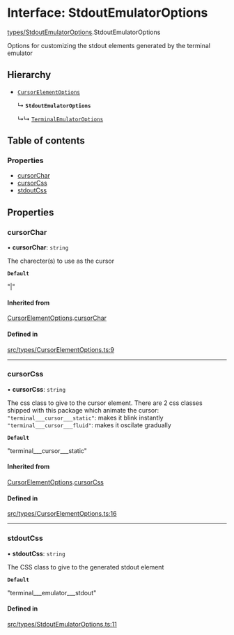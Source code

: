 # Interface: StdoutEmulatorOptions

[types/StdoutEmulatorOptions](../wiki/types.StdoutEmulatorOptions).StdoutEmulatorOptions

Options for customizing the stdout elements generated by the terminal emulator

## Hierarchy

- [`CursorElementOptions`](../wiki/types.CursorElementOptions.CursorElementOptions)

  ↳ **`StdoutEmulatorOptions`**

  ↳↳ [`TerminalEmulatorOptions`](../wiki/types.TerminalEmulatorOptions.TerminalEmulatorOptions)

## Table of contents

### Properties

- [cursorChar](../wiki/types.StdoutEmulatorOptions.StdoutEmulatorOptions#cursorchar)
- [cursorCss](../wiki/types.StdoutEmulatorOptions.StdoutEmulatorOptions#cursorcss)
- [stdoutCss](../wiki/types.StdoutEmulatorOptions.StdoutEmulatorOptions#stdoutcss)

## Properties

### cursorChar

• **cursorChar**: `string`

The charecter(s) to use as the cursor

**`Default`**

"|"

#### Inherited from

[CursorElementOptions](../wiki/types.CursorElementOptions.CursorElementOptions).[cursorChar](../wiki/types.CursorElementOptions.CursorElementOptions#cursorchar)

#### Defined in

[src/types/CursorElementOptions.ts:9](https://github.com/LucEnden/unix-terminal-emulator/blob/70224fc/src/types/CursorElementOptions.ts#L9)

___

### cursorCss

• **cursorCss**: `string`

The css class to give to the cursor element. There are 2 css classes shipped with this package which animate the cursor:  
```"terminal___cursor___static"```: makes it blink instantly  
```"terminal___cursor___fluid"```: makes it oscilate gradually

**`Default`**

"terminal___cursor___static"

#### Inherited from

[CursorElementOptions](../wiki/types.CursorElementOptions.CursorElementOptions).[cursorCss](../wiki/types.CursorElementOptions.CursorElementOptions#cursorcss)

#### Defined in

[src/types/CursorElementOptions.ts:16](https://github.com/LucEnden/unix-terminal-emulator/blob/70224fc/src/types/CursorElementOptions.ts#L16)

___

### stdoutCss

• **stdoutCss**: `string`

The CSS class to give to the generated stdout element

**`Default`**

"terminal___emulator___stdout"

#### Defined in

[src/types/StdoutEmulatorOptions.ts:11](https://github.com/LucEnden/unix-terminal-emulator/blob/70224fc/src/types/StdoutEmulatorOptions.ts#L11)
